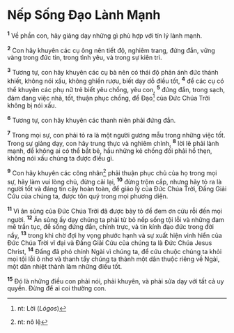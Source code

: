 # Nếp Sống Ðạo Lành Mạnh
<sup><b>1</b></sup> Về phần con, hãy giảng dạy những gì phù hợp với tín lý lành mạnh.

<sup><b>2</b></sup> Con hãy khuyên các cụ ông nên tiết độ, nghiêm trang, đứng đắn, vững vàng trong đức tin, trong tình yêu, và trong sự kiên trì.

<sup><b>3</b></sup> Tương tự, con hãy khuyên các cụ bà nên có thái độ phản ánh đức thánh khiết, không nói xấu, không ghiền rượu, biết dạy dỗ điều tốt, <sup><b>4</b></sup> để các cụ có thể khuyên các phụ nữ trẻ biết yêu chồng, yêu con, <sup><b>5</b></sup> đứng đắn, trong sạch, đảm đang việc nhà, tốt, thuận phục chồng, để Ðạo[^1-8be7f515-0b9e-443f-9f33-c9d21e41e799] của Ðức Chúa Trời không bị nói xấu.

<sup><b>6</b></sup> Tương tự, con hãy khuyên các thanh niên phải đứng đắn.

<sup><b>7</b></sup> Trong mọi sự, con phải tỏ ra là một người gương mẫu trong những việc tốt. Trong sự giảng dạy, con hãy trung thực và nghiêm chỉnh, <sup><b>8</b></sup> lời lẽ phải lành mạnh, để không ai có thể bắt bẻ, hầu những kẻ chống đối phải hổ thẹn, không nói xấu chúng ta được điều gì.

<sup><b>9</b></sup> Con hãy khuyên các công nhân[^2-8be7f515-0b9e-443f-9f33-c9d21e41e799] phải thuận phục chủ của họ trong mọi sự, hãy làm vui lòng chủ, đừng cãi lại, <sup><b>10</b></sup> đừng trộm cắp, nhưng hãy tỏ ra là người tốt và đáng tin cậy hoàn toàn, để giáo lý của Ðức Chúa Trời, Ðấng Giải Cứu của chúng ta, được tôn quý trong mọi phương diện.

<sup><b>11</b></sup> Vì ân sủng của Ðức Chúa Trời đã được bày tỏ để đem ơn cứu rỗi đến mọi người. <sup><b>12</b></sup> Ân sủng ấy dạy chúng ta phải từ bỏ nếp sống tội lỗi và những đam mê trần tục, để sống đứng đắn, chính trực, và tin kính đạo đức trong đời nầy, <sup><b>13</b></sup> trong khi chờ đợi hy vọng phước hạnh và sự xuất hiện vinh hiển của Ðức Chúa Trời vĩ đại và Ðấng Giải Cứu của chúng ta là Ðức Chúa Jesus Christ, <sup><b>14</b></sup> Ðấng đã phó chính Ngài vì chúng ta, để cứu chuộc chúng ta khỏi mọi tội lỗi ô nhơ và thanh tẩy chúng ta thành một dân thuộc riêng về Ngài, một dân nhiệt thành làm những điều tốt.

<sup><b>15</b></sup> Ðó là những điều con phải nói, phải khuyên, và phải sửa dạy với tất cả uy quyền. Ðừng để ai coi thường con.

[^1-8be7f515-0b9e-443f-9f33-c9d21e41e799]: nt: Lời (*Lógos*)
[^2-8be7f515-0b9e-443f-9f33-c9d21e41e799]: nt: nô lệ